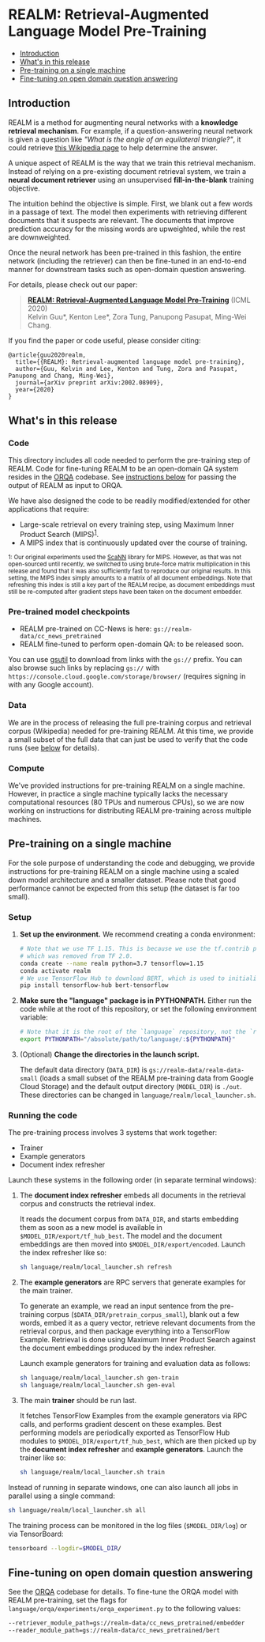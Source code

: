 # REALM: Retrieval-Augmented Language Model Pre-Training

- [Introduction](#introduction)
- [What's in this release](#whats-in-this-release)
- [Pre-training on a single machine](#pre-training-on-a-single-machine)
- [Fine-tuning on open domain question answering](#fine-tuning-on-open-domain-question-answering)

## Introduction

REALM is a method for augmenting neural networks with a **knowledge retrieval
mechanism**. For example, if a question-answering neural network is given a
question like *"What is the angle of an equilateral triangle?"*,
it could retrieve [this Wikipedia page](https://en.wikipedia.org/wiki/Equilateral_triangle)
to help determine the answer.

A unique aspect of REALM is the way that we train this retrieval mechanism.
Instead of relying on a pre-existing document retrieval system,
we train a **neural document retriever** using an unsupervised **fill-in-the-blank**
training objective.

The intuition behind the objective is simple. First, we blank out a few
words in a passage of text. The model then experiments with retrieving different
documents that it suspects are relevant. The documents that improve prediction
accuracy for the missing words are upweighted, while the rest are downweighted.

Once the neural network has been pre-trained in this fashion, the entire network
(including the retriever) can then be fine-tuned in an end-to-end manner for
downstream tasks such as open-domain question answering.

For details, please check out our paper:

> **[REALM: Retrieval-Augmented Language Model Pre-Training](https://arxiv.org/abs/2002.08909)** (ICML 2020)\
> Kelvin Guu*, Kenton Lee*, Zora Tung, Panupong Pasupat, Ming-Wei Chang.

If you find the paper or code useful, please consider citing:

```
@article{guu2020realm,
  title={{REALM}: Retrieval-augmented language model pre-training},
  author={Guu, Kelvin and Lee, Kenton and Tung, Zora and Pasupat, Panupong and Chang, Ming-Wei},
  journal={arXiv preprint arXiv:2002.08909},
  year={2020}
}
```

## What's in this release

### Code
This directory includes all code needed to perform the pre-training step of REALM.
Code for fine-tuning REALM to be an open-domain QA system resides in the
[ORQA](https://github.com/google-research/language/tree/master/language/orqa)
codebase. See [instructions below](#fine-tuning-on-open-domain-question-answering)
for passing the output of REALM as input to ORQA.

We have also designed the code to be readily modified/extended for other
applications that require:

- Large-scale retrieval on every training step, using Maximum Inner Product Search (MIPS)<sup>[1](#MIPS_footnote)</sup>.
- A MIPS index that is continuously updated over the course of training.

<sub><a name="MIPS_footnote">1</a>: Our original experiments used the
[ScaNN](https://github.com/google-research/google-research/tree/master/scann)
library for MIPS. However, as that was not open-sourced until recently, we
switched to using brute-force matrix multiplication in this release and found
that it was also sufficiently fast to reproduce our original results. In
this setting, the MIPS index simply amounts to a matrix of all document
embeddings. Note that refreshing this index is still a key part of the REALM
recipe, as document embeddings must still be re-computed after gradient steps
have been taken on the document embedder.</sub>

### Pre-trained model checkpoints

- REALM pre-trained on CC-News is here: `gs://realm-data/cc_news_pretrained`
- REALM fine-tuned to perform open-domain QA: to be released soon.

You can use [gsutil](https://cloud.google.com/storage/docs/gsutil) to download
from links with the `gs://` prefix. You can also browse such links by replacing
`gs://` with `https://console.cloud.google.com/storage/browser/` (requires
signing in with any Google account).

### Data
We are in the process of releasing the full pre-training corpus and retrieval
corpus (Wikipedia) needed for pre-training REALM. At this time, we provide a
small subset of the full data that can just be used to verify that the code
runs (see [below](#pre-training-on-a-single-machine) for details).

### Compute
We've provided instructions for pre-training REALM on a single machine. However,
in practice a single machine typically lacks the necessary computational
resources (80 TPUs and numerous CPUs), so we are now working on instructions
for distributing REALM pre-training across multiple machines.

## Pre-training on a single machine

For the sole purpose of understanding the code and debugging, we provide
instructions for pre-training REALM on a single machine using a scaled down model
architecture and a smaller dataset. Please note that good performance cannot be
expected from this setup (the dataset is far too small).

### Setup

1. **Set up the environment.** We recommend creating a conda environment:

    ```sh
    # Note that we use TF 1.15. This is because we use the tf.contrib package,
    # which was removed from TF 2.0.
    conda create --name realm python=3.7 tensorflow=1.15
    conda activate realm
    # We use TensorFlow Hub to download BERT, which is used to initialize REALM.
    pip install tensorflow-hub bert-tensorflow
    ```

2. **Make sure the "language" package is in PYTHONPATH.** Either run the code while at the root of this repository, or set the following environment variable:

    ```sh
    # Note that it is the root of the `language` repository, not the `realm` subdirectory.
    export PYTHONPATH="/absolute/path/to/language/:${PYTHONPATH}"
    ```

3. (Optional) **Change the directories in the launch script.**

    The default data directory (`DATA_DIR`) is `gs://realm-data/realm-data-small`
    (loads a small subset of the REALM pre-training data from Google Cloud Storage)
    and the default output directory (`MODEL_DIR`) is `./out`. These directories
    can be changed in `language/realm/local_launcher.sh`.

### Running the code

The pre-training process involves 3 systems that work together:

- Trainer
- Example generators
- Document index refresher

Launch these systems in the following order (in separate terminal windows):

1. The **document index refresher** embeds all documents in the retrieval corpus and constructs the retrieval index.

    It reads the document corpus from `DATA_DIR`, and starts
    embedding them as soon as a new model is available in `$MODEL_DIR/export/tf_hub_best`.
    The model and the document embeddings are then moved into `$MODEL_DIR/export/encoded`.
    Launch the index refresher like so:

    ```sh
    sh language/realm/local_launcher.sh refresh
    ```

2. The **example generators** are RPC servers that generate examples for the main trainer.

    To generate an example, we read an input sentence from the pre-training corpus
    (`$DATA_DIR/pretrain_corpus_small`), blank out a few words, embed it as a query
    vector, retrieve relevant documents from the retrieval corpus, and then
    package everything into a TensorFlow Example. Retrieval is done using Maximum
    Inner Product Search against the document embeddings produced by the index
    refresher.

    Launch example generators for training and evaluation data as follows:

    ```sh
    sh language/realm/local_launcher.sh gen-train
    sh language/realm/local_launcher.sh gen-eval
    ```

3. The main **trainer** should be run last.

    It fetches TensorFlow Examples from the example generators via RPC calls,
    and performs gradient descent on these examples. Best performing models are
    periodically exported as TensorFlow Hub modules to `$MODEL_DIR/export/tf_hub_best`,
    which are then picked up by the **document index refresher** and **example
    generators**. Launch the trainer like so:

    ```sh
    sh language/realm/local_launcher.sh train
    ```

Instead of running in separate windows, one can also launch all jobs in parallel using a single command:

```sh
sh language/realm/local_launcher.sh all
```

The training process can be monitored in the log files (`$MODEL_DIR/log`) or via TensorBoard:

```sh
tensorboard --logdir=$MODEL_DIR/
```

## Fine-tuning on open domain question answering

See the [ORQA](https://github.com/google-research/language/tree/master/language/orqa) codebase for details.
To fine-tune the ORQA model with REALM pre-training, set the flags for
`language/orqa/experiments/orqa_experiment.py` to the following values:

```sh
--retriever_module_path=gs://realm-data/cc_news_pretrained/embedder
--reader_module_path=gs://realm-data/cc_news_pretrained/bert
```
